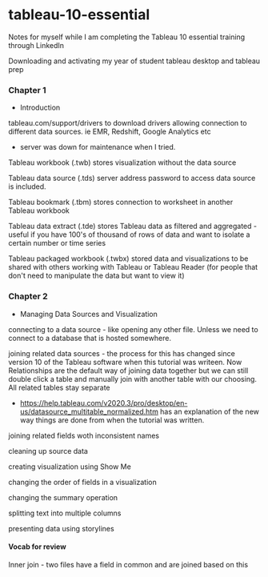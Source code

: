 # tableau-10-essential

Notes for myself while I am completing the Tableau 10 essential training through LinkedIn 

Downloading and activating my year of student tableau desktop and tableau prep

### Chapter 1
- Introduction


tableau.com/support/drivers to download drivers allowing connection to different data sources. ie EMR, Redshift, Google Analytics etc
- server was down for maintenance when I tried. 

Tableau workbook (.twb) stores visualization without the data source

Tableau data source (.tds) server address password to access data source is included. 

Tableau bookmark (.tbm) stores connection to worksheet in another Tableau workbook

Tableau data extract (.tde) stores Tableau data as filtered and aggregated - useful if you have 100's of thousand of rows of data and want to isolate a certain number or time series 

Tableau packaged workbook (.twbx) stored data and visualizations to be shared with others working with Tableau or Tableau Reader (for people that don't need to manipulate the data but want to view it)

### Chapter 2 
- Managing Data Sources and Visualization


connecting to a data source - like opening any other file. Unless we need to connect to a database that is hosted somewhere. 


joining related data sources - the process for this has changed since version 10 of the Tableau software when this tutorial was writeen. Now Relationships are the default way of joining data together but we can still double click a table and manually join with another table with our choosing. All related tables stay separate 
- https://help.tableau.com/v2020.3/pro/desktop/en-us/datasource_multitable_normalized.htm has an explanation of the new way things are done from when the tutorial was written. 


joining related fields woth inconsistent names


cleaning up source data 


creating visualization using Show Me 


changing the order of fields in a visualization 


changing the summary operation


splitting text into multiple columns


presenting data using storylines


#### Vocab for review 
Inner join - two files have a field in common and are joined based on this